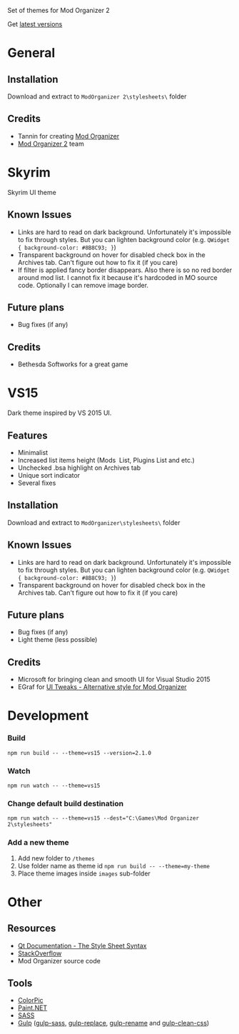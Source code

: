 Set of themes for Mod Organizer 2

Get [latest versions](https://github.com/nikolay-borzov/modorganizer-themes/releases)

# General

## Installation
Download and extract to `ModOrganizer 2\stylesheets\` folder

## Credits
* Tannin for creating [Mod Organizer](http://www.nexusmods.com/skyrim/mods/1334/?)
* [Mod Organizer 2](https://github.com/ModOrganizer2/modorganizer) team 

# Skyrim

Skyrim UI theme

## Known Issues
* Links are hard to read on dark background. Unfortunately it's impossible to fix through styles. But you can lighten background color (e.g. `QWidget { background-color: #8B8C93; }`)
* Transparent background on hover for disabled check box in the Archives tab. Can't figure out how to fix it (if you care)
* If filter is applied fancy border disappears. Also there is so no red border around mod list. I cannot fix it because it's hardcoded in MO source code. Optionally I can remove image border. 

## Future plans
* Bug fixes (if any)

## Credits
* Bethesda Softworks for a great game

# VS15

Dark theme inspired by VS 2015 UI.

## Features
* Minimalist
* Increased list items height (Mods  List, Plugins List and etc.)
* Unchecked .bsa highlight on Archives tab
* Unique sort indicator
* Several fixes

## Installation
Download and extract to `ModOrganizer\stylesheets\` folder

## Known Issues
* Links are hard to read on dark background. Unfortunately it's impossible to fix through styles. But you can lighten background color (e.g. `QWidget { background-color: #8B8C93; }`)
* Transparent background on hover for disabled check box in the Archives tab. Can't figure out how to fix it (if you care)

## Future plans
* Bug fixes (if any)
* Light theme (less possible)

## Credits
* Microsoft for bringing clean and smooth UI for Visual Studio 2015
* EGraf for [UI Tweaks - Alternative style for Mod Organizer](http://www.nexusmods.com/skyrim/mods/70774/?)


# Development

### Build
```
npm run build -- --theme=vs15 --version=2.1.0
```

### Watch
```
npm run watch -- --theme=vs15
```

### Change default build destination
```
npm run watch -- --theme=vs15 --dest="C:\Games\Mod Organizer 2\stylesheets"
```

### Add a new theme
1. Add new folder to `/themes`
2. Use folder name as theme id `npm run build -- --theme=my-theme`
3. Place theme images inside `images` sub-folder

# Other

## Resources
* [Qt Documentation - The Style Sheet Syntax](http://doc.qt.io/qt-5/stylesheet-syntax.html)
* [StackOverflow](http://stackoverflow.com/)
* Mod Organizer source code

## Tools
* [ColorPic](http://www.iconico.com/colorpic/)
* [Paint.NET](http://www.getpaint.net/index.html)
* [SASS](http://sass-lang.com/)
* [Gulp](http://gulpjs.com/) ([gulp-sass](https://www.npmjs.com/package/gulp-sass), [gulp-replace](https://www.npmjs.com/package/gulp-replace), [gulp-rename](https://www.npmjs.com/package/gulp-rename) and [gulp-clean-css](https://github.com/scniro/gulp-clean-css))

